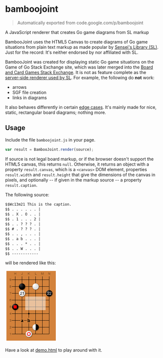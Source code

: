 # bamboojoint
> Automatically exported from code.google.com/p/bamboojoint

A JavaScript renderer that creates Go game diagrams from SL markup

BambooJoint uses the HTML5 Canvas to create diagrams of Go game situations from plain text markup as made popular by [Sensei's Library (SL)](http://senseis.xmp.net/). Just for the record: It's neither endorsed by nor affiliated with SL.

BambooJoint was created for displaying static Go game situations on the Game of Go Stack Exchange site, which was later merged into the [Board and Card Games Stack Exchange](http://boardgames.stackexchange.com/). It is not as feature complete as the [server-side renderer used by SL](http://senseis.xmp.net/?HowDiagramsWork). For example, the following do **not** work:

- arrows
- SGF file creation
- links in diagrams

It also behaves differently in certain [edge cases](http://senseis.xmp.net/?CreatingIrregularGobansWithWiki). It's mainly made for nice, static, rectangular board diagrams; nothing more.

## Usage

Include the file ```bamboojoint.js``` in your page.

```javascript
var result = BambooJoint.render(source);
```

If source is not legal board markup, or if the browser doesn't support the HTML5 canvas, this returns ```null```. Otherwise, it returns an object with a property ```result.canvas```, which is a ```<canvas>``` DOM element, properties ```result.width``` and ```result.height``` that give the dimensions of the canvas in pixels, and optionally -- if given in the markup source -- a property ```result.caption```.

The following source:

```
$$Wc13m21 This is the caption.
$$ . . . . . . |
$$ . X . O . . |
$$ . 1 . . . 2 |
$$ . . ? ? ? . |
$$ # . ? ? ? . |
$$ . . , . . . |
$$ . a b . . . |
$$ . . . * . . |
$$ . . W . . . |
$$ ------------
```

will be rendered like this:

![Example](example.png)

Have a look at [demo.html](http://bamboojoint.googlecode.com/hg/demo.html) to play around with it.
